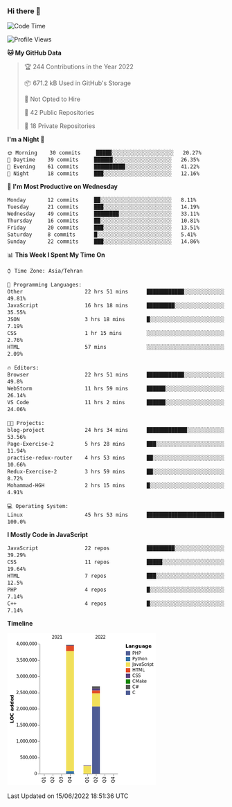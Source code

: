 ### Hi there 👋

<!--
**Mohammad-HGH/MOHAMMAD-HGH** is a ✨ _special_ ✨ repository because its `README.md` (this file) appears on your GitHub profile.

Here are some ideas to get you started:

- 🔭 I’m currently working on ...
- 🌱 I’m currently learning ...
- 👯 I’m looking to collaborate on ...
- 🤔 I’m looking for help with ...
- 💬 Ask me about ...
- 📫 How to reach me: ...
- 😄 Pronouns: ...
- ⚡ Fun fact: ...
-->

<!--START_SECTION:waka-->
![Code Time](http://img.shields.io/badge/Code%20Time-0%20secs-blue)

![Profile Views](http://img.shields.io/badge/Profile%20Views-9-blue)

**🐱 My GitHub Data** 

> 🏆 244 Contributions in the Year 2022
 > 
> 📦 671.2 kB Used in GitHub's Storage 
 > 
> 🚫 Not Opted to Hire
 > 
> 📜 42 Public Repositories 
 > 
> 🔑 18 Private Repositories  
 > 
**I'm a Night 🦉** 

```text
🌞 Morning    30 commits     █████░░░░░░░░░░░░░░░░░░░░   20.27% 
🌆 Daytime    39 commits     ██████░░░░░░░░░░░░░░░░░░░   26.35% 
🌃 Evening    61 commits     ██████████░░░░░░░░░░░░░░░   41.22% 
🌙 Night      18 commits     ███░░░░░░░░░░░░░░░░░░░░░░   12.16%

```
📅 **I'm Most Productive on Wednesday** 

```text
Monday       12 commits     ██░░░░░░░░░░░░░░░░░░░░░░░   8.11% 
Tuesday      21 commits     ███░░░░░░░░░░░░░░░░░░░░░░   14.19% 
Wednesday    49 commits     ████████░░░░░░░░░░░░░░░░░   33.11% 
Thursday     16 commits     ██░░░░░░░░░░░░░░░░░░░░░░░   10.81% 
Friday       20 commits     ███░░░░░░░░░░░░░░░░░░░░░░   13.51% 
Saturday     8 commits      █░░░░░░░░░░░░░░░░░░░░░░░░   5.41% 
Sunday       22 commits     ███░░░░░░░░░░░░░░░░░░░░░░   14.86%

```


📊 **This Week I Spent My Time On** 

```text
⌚︎ Time Zone: Asia/Tehran

💬 Programming Languages: 
Other                    22 hrs 51 mins      ████████████░░░░░░░░░░░░░   49.81% 
JavaScript               16 hrs 18 mins      █████████░░░░░░░░░░░░░░░░   35.55% 
JSON                     3 hrs 18 mins       █░░░░░░░░░░░░░░░░░░░░░░░░   7.19% 
CSS                      1 hr 15 mins        ░░░░░░░░░░░░░░░░░░░░░░░░░   2.76% 
HTML                     57 mins             ░░░░░░░░░░░░░░░░░░░░░░░░░   2.09%

🔥 Editors: 
Browser                  22 hrs 51 mins      ████████████░░░░░░░░░░░░░   49.8% 
WebStorm                 11 hrs 59 mins      ██████░░░░░░░░░░░░░░░░░░░   26.14% 
VS Code                  11 hrs 2 mins       ██████░░░░░░░░░░░░░░░░░░░   24.06%

🐱‍💻 Projects: 
blog-project             24 hrs 34 mins      █████████████░░░░░░░░░░░░   53.56% 
Page-Exercise-2          5 hrs 28 mins       ███░░░░░░░░░░░░░░░░░░░░░░   11.94% 
practise-redux-router    4 hrs 53 mins       ██░░░░░░░░░░░░░░░░░░░░░░░   10.66% 
Redux-Exercise-2         3 hrs 59 mins       ██░░░░░░░░░░░░░░░░░░░░░░░   8.72% 
Mohammad-HGH             2 hrs 15 mins       █░░░░░░░░░░░░░░░░░░░░░░░░   4.91%

💻 Operating System: 
Linux                    45 hrs 53 mins      █████████████████████████   100.0%

```

**I Mostly Code in JavaScript** 

```text
JavaScript               22 repos            █████████░░░░░░░░░░░░░░░░   39.29% 
CSS                      11 repos            █████░░░░░░░░░░░░░░░░░░░░   19.64% 
HTML                     7 repos             ███░░░░░░░░░░░░░░░░░░░░░░   12.5% 
PHP                      4 repos             █░░░░░░░░░░░░░░░░░░░░░░░░   7.14% 
C++                      4 repos             █░░░░░░░░░░░░░░░░░░░░░░░░   7.14%

```


**Timeline**

![Chart not found](https://raw.githubusercontent.com/Mohammad-HGH/Mohammad-HGH/main/charts/bar_graph.png) 


 Last Updated on 15/06/2022 18:51:36 UTC
<!--END_SECTION:waka-->
